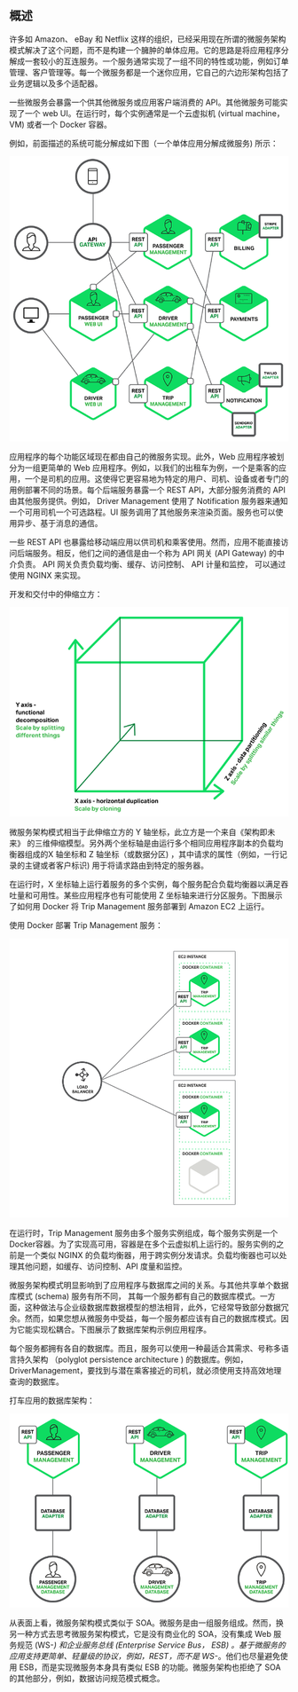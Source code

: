 ## 概述

许多如 Amazon、 eBay 和 Netflix 这样的组织，已经采用现在所谓的微服务架构模式解决了这个问题，而不是构建一个臃肿的单体应用。它的思路是将应用程序分解成一套较小的互连服务。一个服务通常实现了一组不同的特性或功能，例如订单管理、客户管理等。每一个微服务都是一个迷你应用，它自己的六边形架构包括了业务逻辑以及多个适配器。

一些微服务会暴露一个供其他微服务或应用客户端消费的 API。其他微服务可能实现了一个 web UI。在运行时，每个实例通常是一个云虚拟机 (virtual machine， VM) 或者一个 Docker 容器。

例如，前面描述的系统可能分解成如下图（一个单体应用分解成微服务) 所示：

![858f9ae6c861c8c93cd5379be54f9fc1](assets/858f9ae6c861c8c93cd5379be54f9fc1.png)

应用程序的每个功能区域现在都由自己的微服务实现。此外，Web 应用程序被划分为一组更简单的 Web 应用程序。例如，以我们的出租车为例，一个是乘客的应用，一个是司机的应用。这使得它更容易地为特定的用户、司机、设备或者专门的用例部署不同的场景。每个后端服务暴露一个 REST API，大部分服务消费的 API 由其他服务提供。例如， Driver Management 使用了 Notification 服务器来通知一个可用司机一个可选路程。UI 服务调用了其他服务来渲染页面。服务也可以使用异步、基于消息的通信。

一些 REST API 也暴露给移动端应用以供司机和乘客使用。然而，应用不能直接访问后端服务。相反，他们之间的通信是由一个称为 API 网关 (API Gateway) 的中介负责。 API 网关负责负载均衡、缓存、访问控制、 API 计量和监控， 可以通过使用 NGINX 来实现。

开发和交付中的伸缩立方：

![0714fcab4f6d5951014e5613657c8289](assets/0714fcab4f6d5951014e5613657c8289.png)

微服务架构模式相当于此伸缩立方的 Y 轴坐标，此立方是一个来自《架构即未来》 的三维伸缩模型。另外两个坐标轴是由运行多个相同应用程序副本的负载均衡器组成的X 轴坐标和 Z 轴坐标（或数据分区) ，其中请求的属性（例如，一行记录的主键或者客户标识) 用于将请求路由到特定的服务器。

在运行时，X 坐标轴上运行着服务的多个实例，每个服务配合负载均衡器以满足吞吐量和可用性。某些应用程序也有可能使用 Z 坐标轴来进行分区服务。下图展示了如何用 Docker 将 Trip Management 服务部署到 Amazon EC2 上运行。

使用 Docker 部署 Trip Management 服务：

![ca6ddafaa8b506ae4d45dde53ee5efb6](assets/ca6ddafaa8b506ae4d45dde53ee5efb6.png)

在运行时，Trip Management 服务由多个服务实例组成，每个服务实例是一个 Docker容器。为了实现高可用，容器是在多个云虚拟机上运行的。服务实例的之前是一个类似 NGINX 的负载均衡器，用于跨实例分发请求。负载均衡器也可以处理其他问题，如缓存、访问控制、API 度量和监控。

微服务架构模式明显影响到了应用程序与数据库之间的关系。与其他共享单个数据库模式 (schema) 服务有所不同， 其每一个服务都有自己的数据库模式。一方面，这种做法与企业级数据库数据模型的想法相背，此外，它经常导致部分数据冗余。然而，如果您想从微服务中受益，每一个服务都应该有自己的数据库模式。因为它能实现松耦合。下图展示了数据库架构示例应用程序。

每个服务都拥有各自的数据库。而且，服务可以使用一种最适合其需求、号称多语言持久架构 （polyglot persistence architecture ) 的数据库。例如，DriverManagement，要找到与潜在乘客接近的司机，就必须使用支持高效地理查询的数据库。

打车应用的数据库架构：

![384781ccf56d3057df5acd198e8d1f3d](assets/384781ccf56d3057df5acd198e8d1f3d.png)

从表面上看，微服务架构模式类似于 SOA。微服务是由一组服务组成。然而，换另一种方式去思考微服务架构模式，它是没有商业化的 SOA，没有集成 Web 服务规范 (WS-*) 和企业服务总线 (Enterprise Service Bus， ESB) 。基于微服务的应用支持更简单、轻量级的协议，例如，REST，而不是 WS-*。他们也尽量避免使用 ESB，而是实现微服务本身具有类似 ESB 的功能。微服务架构也拒绝了 SOA 的其他部分，例如，数据访问规范模式概念。